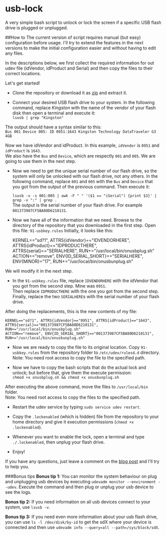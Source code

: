 usb-lock
========

A very simple bash script to unlock or lock the screen if a specific USB flash drive is plugged or unplugged.

##How to
The current version of script requires manual (but easy) configuration before usage. I'll try to extend the features in the next versions to make the initial configuration easier and without having to edit any files.

In the descriptions below, we first collect the required information for out udev file (idVendor, idProduct and Serial) and then copy the files to their correct locations.

Let's get started!

- Clone the repository or download it as [zip](https://github.com/aminbandali/usb-lock/archive/master.zip) and extract it.

- Connect your desired USB flash drive to your system. In the following command, replace _Kingston_ with the name of the vendor of your flash disk then open a terminal and execute it:  
    `lsusb | grep "Kingston"`

The output should have a syntax similar to this:  
    `Bus 001 Device 005: ID 0951:1643 Kingston Technology DataTraveler G3 4GB`

Now we have idVendor and idProduct. In this example, `idVendor` is `0951` and `idProduct` is `1643`.  
We also have the `Bus` and `Device`, which are respectly `001` and `005`. We are going to use them in the next step.

- Now we need to get the unique serial number of our flash drive, so the system will only be unlocked with our flash drive, not any others.
In the following command, replace `001` and `005` with the `Bus` and `Device` that you got from the output of the previous command. Then execute it:

    `lsusb -v -s 001:005 | awk -F " " '($1 == "iSerial") {print $3}' | grep -v ":" | grep .`  
The output is the serial number of your flash drive. For example `001373987CF5BA80D6210131`.

- Now we have all of the information that we need. Browse to the directory of the repository that you downloaded in the first step. Open this file: `91-usbkey.rules`
Initially, it looks like this:

    KERNEL=="sd?1", ATTRS{idVendor}=="IDVENDORHERE", ATTRS{idProduct}=="IDPRODUCTHERE", ATTRS{serial}=="SERIALHERE", RUN+="/usr/local/bin/onusbplug.sh"  
    ACTION=="remove", ENV{ID_SERIAL_SHORT}=="SERIALHERE", ENV{MINOR}="17", RUN+="/usr/local/bin/onusbunplug.sh"

We will modify it in the next step.

- In the `91-usbkey.rules` file, replace `IDVENDORHERE` with the idVendor that you got from the second step. Mine was `0951`.  
Then replace `IDPRODUCTHERE` with the one you got from the second step.  
Finally, replace the two `SERIALHERE`s with the serial number of your flash drive.

After doing the replacements, this is the new contents of my file:

    KERNEL=="sd?1", ATTRS{idVendor}=="0951", ATTRS{idProduct}=="1643", ATTRS{serial}=="001373987CF5BA80D6210131", RUN+="/usr/local/bin/onusbplug.sh"
    ACTION=="remove", ENV{ID_SERIAL_SHORT}=="001373987CF5BA80D6210131", RUN+="/usr/local/bin/onusbunplug.sh"

- Now we are ready to copy the file to its original location. Copy `91-usbkey.rules` from the repository folder to `/etc/udev/rulesd.d` directory.  
Note: You need root access to copy the file to the specified path.

- Now we have to copy the bash scripts that do the actual lock and unlock; but before that, give them the execute permission:  
`chmod +x onusbplug.sh && chmod +x onusbunplug.sh`

After executing the above command, move the files to `/usr/local/bin` folder.  
Note: You need root access to copy the files to the specified path.

- Restart the udev service by typing `sudo service udev restart`.

- Copy the `.lockenabled` (which is hidden) file from the repository to your home directory and give it execution permissions (`chmod +x .lockenabled`).

- Whenever you want to enable the lock, open a terminal and type `./.lockenabled`, then unplug your flash drive.

- Enjoy!

If you have any questions, just leave a comment on the [blog post](http://aminbandali.com/blog/usb-lock-version-one/) and I'll try to help you.

###Bonus tips
__Bonus tip 1:__ You can monitor the system behaviour on plug and unplugging usb devices by executing `udevadm monitor --environment --udev`. Execute the command and then plug or unplug your usb device to see the logs.

__Bonus tip 2:__ If you need information on all usb devices connect to your system, use `lsusb -v`.

__Bonus tip 3:__ If you need even more information about your usb flash drive, you can use `ls -l /dev/disk/by-id` to get the sdX where your device is connected and then use `udevadm info --query=all --path=/sys/block/sdX`.
